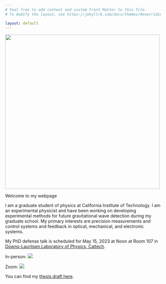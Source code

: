 ```yaml
---
# Feel free to add content and custom Front Matter to this file.
# To modify the layout, see https://jekyllrb.com/docs/themes/#overriding-theme-defaults

layout: default
---
```


<img src="{{site.baseurl}}/data/figures/DisplayPicture.jpg" height="500">

Welcome to my webpage

I am a graduate student of physics at California Institute of Technology. I am
an experimental physicist and have been working on developing experimental
methods for future gravitational wave detection during my graduate school. My
primary interests are precision measurements and control systems and feedback
in optical, mechanical, and electronic systems.

My PhD defense talk is scheduled for May 15, 2023 at Noon at Room 107 in [Downs-Lauritsen Laboratory of Physics, Caltech](https://goo.gl/maps/gYSoq8x31P8L33hd7).

In-person:
<a target="_blank" href="https://calendar.google.com/calendar/event?action=TEMPLATE&amp;tmeid=MXQ1dnJlbzJmYWxnYmxoYWdpa2MxbjMyN2cgYW5jaGFsLnBoeXNpY3NAbQ&amp;tmsrc=anchal.physics%40gmail.com"><img border="0" src="https://www.google.com/calendar/images/ext/gc_button1_en-GB.gif"></a>

Zoom:
<a target="_blank" href="https://calendar.google.com/calendar/event?action=TEMPLATE&amp;tmeid=b2pubm5ibGhyMXFuMDE1NG9tOHJhcDBmZDQgYW5jaGFsLnBoeXNpY3NAbQ&amp;tmsrc=anchal.physics%40gmail.com"><img border="0" src="https://www.google.com/calendar/images/ext/gc_button1_en-GB.gif"></a>

You can find my [thesis draft here](https://git.ligo.org/anchal.gupta/writing-presenting/-/jobs/artifacts/master/file/thesis/thesis.pdf?job=thesis).
